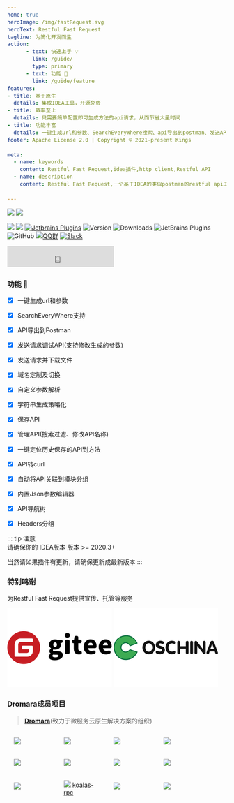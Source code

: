 ```yaml
---
home: true
heroImage: /img/fastRequest.svg
heroText: Restful Fast Request
tagline: 为简化开发而生
action:
      - text: 快速上手 💡
        link: /guide/
        type: primary
      - text: 功能 🚀
        link: /guide/feature
features:
- title: 基于原生
  details: 集成IDEA工具，开源免费
- title: 效率至上
  details: 只需要简单配置即可生成方法的api请求，从而节省大量时间
- title: 功能丰富
  details: 一键生成url和参数、SearchEveryWhere搜索、api导出到postman、发送API请求、下载文件、存储历史请求、域名定制及切换、字符串生成策略化、自定义参数解析、API转curl等
footer: Apache License 2.0 | Copyright © 2021-present Kings

meta:
  - name: keywords
    content: Restful Fast Request,idea插件,http client,Restful API
  - name: description
    content: Restful Fast Request,一个基于IDEA的类似postman的restful api工具包插件,可以根据已有的方法帮助您快速生成url和params,一个API调试工具+API管理工具,支持springmvc、springboot、java-rs

---
```


<a href="https://www.jetbrains.com"><img src="https://resources.jetbrains.com/storage/products/company/brand/logos/jb_beam.svg" width = "10%" /></a>
<a href="https://www.jetbrains.com/idea"><img src="https://resources.jetbrains.com/storage/products/company/brand/logos/IntelliJ_IDEA_icon.svg" width = "10%" /></a>

[![](https://badgen.net/badge/Github/fast-request/21D789?icon=github)](https://github.com/dromara/fast-request)
[![](https://img.shields.io/static/v1?label=Gitee&message=fast-request&color=FF318C&logo=gitee)](https://gitee.com/dromara/fast-request)
[![Jetbrains Plugins][plugin-img]][plugin]
![Version](https://img.shields.io/jetbrains/plugin/v/16988?logo=IntelliJ%20IDEA)
![Downloads](https://img.shields.io/jetbrains/plugin/d/16988?color=FE2857)
![JetBrains Plugins](https://img.shields.io/jetbrains/plugin/r/rating/16988)
![GitHub](https://img.shields.io/github/license/dromara/fast-request?color=087CFA)
[![QQ群](https://img.shields.io/badge/chat-QQ群:754131222-46BC99.svg?logo=Tencent%20QQ)](https://qm.qq.com/cgi-bin/qm/qr?k=1OEJ5QST4zoEUv0x0OvOmC3TUfAIZXAO)
[![Slack](https://img.shields.io/badge/Slack-%23Fast--Request-DD1265?logo=Slack)](https://fastrequest.slack.com)

<iframe frameborder="none" width="245px" height="48px" src="https://plugins.jetbrains.com/embeddable/install/16988"></iframe>

### 功能  :100:

* [x] 一键生成url和参数
* [x] SearchEveryWhere支持
* [x] API导出到Postman
* [x] 发送请求调试API(支持修改生成的参数)
* [x] 发送请求并下载文件
* [x] 域名定制及切换
* [x] 自定义参数解析
* [x] 字符串生成策略化
* [x] 保存API
* [x] 管理API(搜索过滤、修改API名称)
* [x] 一键定位历史保存的API到方法
* [x] API转curl
* [x] 自动将API关联到模块分组
* [x] 内置Json参数编辑器
* [x] API导航树
* [x] Headers分组


[comment]: <> (<iframe frameborder="none" width="245px" height="48px" src="https://plugins.jetbrains.com/embeddable/install/16988"></iframe>)

[comment]: <> (<br/>)

[comment]: <> (<iframe frameborder="none" width="384px" height="330px" src="https://plugins.jetbrains.com/embeddable/card/16988"></iframe>)

::: tip 注意  
请确保你的 IDEA版本 版本 >= 2020.3+

当然请如果插件有更新，请确保更新成最新版本
:::

### 特别鸣谢

为Restful Fast Request提供宣传、托管等服务

[![](./.vuepress/public/img/org/gitee.svg)](https://gitee.com)
[![](./.vuepress/public/img/org/OSChina.svg)](https://www.oschina.net)

### Dromara成员项目

> [**Dromara**](https://dromara.org/zh/)(致力于微服务云原生解决方案的组织)

<div>
    <div style="width:16%;  padding:15px 15px 15px 15px;display:inline-block">
        <a target="_blank" href="https://hutool.cn/">
        <img height="36px" src="https://cdn.jsdelivr.net/gh/looly/hutool-site/images/hutool.svg"></a>
    </div>
    <div style="width:16%;  padding:15px 15px 15px 15px;display:inline-block">
        <a target="_blank" href="http://forest.dtflyx.com/">
        <img height="36px" src="https://cdn.jsdelivr.net/gh/looly/hutool-site/images/friends/forest.png"></a>
    </div>
    <div style="width:16%; padding:15px 15px 15px 15px; display:inline-block">
    <a target="_blank" href="https://gitee.com/dromara/hmily">
        <img height="36px" src="https://cdn.jsdelivr.net/gh/looly/hutool-site/images/friends/hmily.png"></a>
    </div>

<div style="width:16%; padding:15px 15px 15px 15px; display:inline-block">
    <a target="_blank" href="https://tlog.yomahub.com/">
        <img height="36px" src="https://cdn.jsdelivr.net/gh/looly/hutool-site/images/friends/tlog.png">
    </a>
</div>

<div style="width:16%; padding:15px 15px 15px 15px; display:inline-block">
    <a target="_blank" href="https://gitee.com/dromara/myth">
        <img height="36px" src="https://cdn.jsdelivr.net/gh/looly/hutool-site/images/friends/myth.png">
    </a>
</div>

<div style="width:16%; padding:15px 15px 15px 15px; display:inline-block">
    <a target="_blank" href="https://gitee.com/dromara/Raincat">
        <img height="36px" src="https://cdn.jsdelivr.net/gh/looly/hutool-site/images/friends/raincat.png">
    </a>
</div>

<div style="width:16%; padding:15px 15px 15px 15px; display:inline-block">
    <a target="_blank" href="https://liteflow.yomahub.com/">
        <img height="36px" src="https://cdn.jsdelivr.net/gh/looly/hutool-site/images/friends/liteflow.png">
    </a>
</div>

<div style="width:16%; padding:15px 15px 15px 15px; display:inline-block">
    <a target="_blank" href="https://maxkey.top/">
        <img height="36px" src="https://cdn.jsdelivr.net/gh/looly/hutool-site/images/friends/maxkey.png">
    </a>
</div>

<div style="width:16%; padding:15px 15px 15px 15px; display:inline-block">
    <a target="_blank" href="https://sa-token.dev33.cn/">
        <img height="36px" src="https://cdn.jsdelivr.net/gh/looly/hutool-site/images/friends/sa-token.png">
    </a>
</div>

<div style="width:16%; padding:15px 15px 15px 15px; display:inline-block;">
    <a target="_blank" href="https://gitee.com/dromara/koalas-rpc" style="display:inline-block;vertical-align: middle;"><img height="36px" src="https://cdn.jsdelivr.net/gh/looly/hutool-site/images/friends/koalas-rpc.png">
<span>koalas-rpc</span></a>
</div>

<div style="width:16%; padding:15px 15px 15px 15px; display:inline-block">
    <a target="_blank" href="https://su.usthe.com/"><img height="36px" src="https://cdn.jsdelivr.net/gh/looly/hutool-site/images/friends/sureness.png"></a>
</div>

<div style="width:16%; padding:15px 15px 15px 15px; display:inline-block">
    <a target="_blank" href="https://gitee.com/Apache-ShenYu/incubator-shenyu"><img height="36px" src="https://cdn.jsdelivr.net/gh/looly/hutool-site/images/friends/shenyu.png"></a>
</div>
</div>


[plugin]: https://plugins.jetbrains.com/plugin/16988

[plugin-img]: https://img.shields.io/badge/plugin-Restful_Fast_Request-x.svg?logo=IntelliJ%20IDEA
